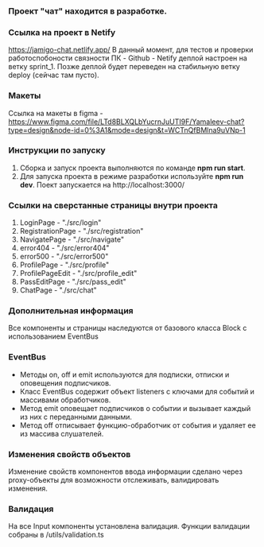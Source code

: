 ### Проект "чат" находится в разработке. 

### Ссылка на проект в Netify

https://jamigo-chat.netlify.app/ 
В данный момент, для тестов и проверки работоспобоности связности ПК - Github - Netify деплой настроен на ветку sprint_1. Позже деплой будет переведен на стабильную ветку deploy (сейчас там пусто).

### Макеты

Ссылка на макеты в figma - https://www.figma.com/file/LTd8BLXQLbYucrnJuUTI9F/Yamaleev-chat?type=design&node-id=0%3A1&mode=design&t=WCTnQfBMlna9uVNp-1

### Инструкции по запуску

1. Сборка и запуск проекта выполняются по команде **npm run start**.
2. Для запуска проекта в режиме разработки используйте **npm run dev**. Поект запускается на http://localhost:3000/

### Ссылки на сверстанные страницы внутри проекта

1. LoginPage - "./src/login"
2. RegistrationPage - "./src/registration"
3. NavigatePage - "./src/navigate"
4. error404 - "./src/error404"
5. error500 - "./src/error500"
6. ProfilePage - "./src/profile"
7. ProfilePageEdit - "./src/profile_edit"
8. PassEditPage - "./src/pass_edit"
9. ChatPage - "./src/chat"

### Дополнительная информация
Все компоненты и страницы наследуются от базового класса Block с использованием EventBus

### EventBus
- Методы on, off и emit используются для подписки, отписки и оповещения подписчиков.
- Класс EventBus содержит объект listeners с ключами для событий и массивами обработчиков.
- Метод emit оповещает подписчиков о событии и вызывает каждый из них с переданными данными.
- Метод off отписывает функцию-обработчик от события и удаляет ее из массива слушателей.

### Изменения свойств объектов
Изменение свойств компонентов ввода информации сделано через proxy-объекты для возможности отслеживать, валидировать изменения.

### Валидация
На все Input компоненты установлена валидация. Функции валидации собраны в /utils/validation.ts